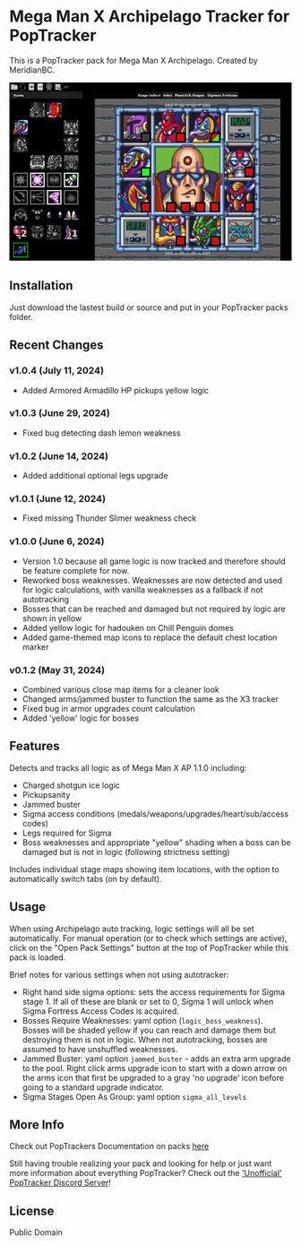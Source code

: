 # Mega Man X Archipelago Tracker for PopTracker

This is a PopTracker pack for Mega Man X Archipelago. Created by MeridianBC.

![](https://raw.githubusercontent.com/BrianCumminger/megamanx-ap-poptracker/master/images/screenshot.png)

## Installation

Just download the lastest build or source and put in your PopTracker packs folder.

## Recent Changes

### v1.0.4 (July 11, 2024)
- Added Armored Armadillo HP pickups yellow logic

### v1.0.3 (June 29, 2024)
- Fixed bug detecting dash lemon weakness

### v1.0.2 (June 14, 2024)
- Added additional optional legs upgrade

### v1.0.1 (June 12, 2024)
- Fixed missing Thunder Slimer weakness check

### v1.0.0 (June 6, 2024)
- Version 1.0 because all game logic is now tracked and therefore should be feature complete for now.
- Reworked boss weaknesses. Weaknesses are now detected and used for logic calculations, with vanilla weaknesses as a fallback if not autotracking
- Bosses that can be reached and damaged but not required by logic are shown in yellow
- Added yellow logic for hadouken on Chill Penguin domes
- Added game-themed map icons to replace the default chest location marker
  
### v0.1.2 (May 31, 2024)
- Combined various close map items for a cleaner look
- Changed arms/jammed buster to function the same as the X3 tracker
- Fixed bug in armor upgrades count calculation
- Added 'yellow' logic for bosses

## Features
Detects and tracks all logic as of Mega Man X AP 1.1.0 including:

- Charged shotgun ice logic
- Pickupsanity
- Jammed buster
- Sigma access conditions (medals/weapons/upgrades/heart/sub/access codes)
- Legs required for Sigma
- Boss weaknesses and appropriate "yellow" shading when a boss can be damaged but is not in logic (following strictness setting)
  
Includes individual stage maps showing item locations, with the option to automatically switch tabs (on by default).

## Usage
When using Archipelago auto tracking, logic settings will all be set automatically.  For manual operation (or to check which settings are active), click on the "Open Pack Settings" button at the top of PopTracker while this pack is loaded.

Brief notes for various settings when not using autotracker:
- Right hand side sigma options: sets the access requirements for Sigma stage 1.  If all of these are blank or set to 0, Sigma 1 will unlock when Sigma Fortress Access Codes is acquired.
- Bosses Require Weaknesses: yaml option (`logic_boss_weakness`).  Bosses will be shaded yellow if you can reach and damage them but destroying them is not in logic. When not autotracking, bosses are assumed to have unshuffled weaknesses.
- Jammed Buster: yaml option `jammed_buster` - adds an extra arm upgrade to the pool. Right click arms upgrade icon to start with a down arrow on the arms icon that first be upgraded to a gray 'no upgrade' icon before going to a standard upgrade indicator.
- Sigma Stages Open As Group: yaml option `sigma_all_levels`


## More Info

Check out PopTrackers Documentation on packs [here](https://github.com/black-sliver/PopTracker/blob/master/doc/PACKS.md)

Still having trouble realizing your pack and looking for help or just want more information about everything PopTracker? Check out the ['Unofficial' PopTracker Discord Server](https://discord.com/invite/gwThqMCPgK)!

## License

Public Domain